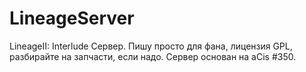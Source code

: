 # LineageServer
LineageII: Interlude Сервер. Пишу просто для фана, лицензия GPL, разбирайте на запчасти, если надо.
Сервер основан на aCis #350.